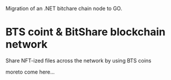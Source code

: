 Migration of an .NET bitchare chain node to GO.

# BTS coint & BitShare blockchain network
Share NFT-ized files across the network by using BTS coins

moreto come here...